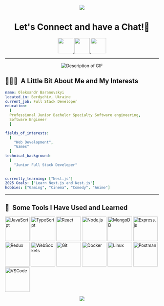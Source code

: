 <p align="center">
  <img src="https://capsule-render.vercel.app/api?type=waving&color=gradient&text=Hello!&height=100&section=header"/>
</p>

<h1 align="center">
  Let's Connect and have a Chat!💬
</h1>

<p align="center">
<a href="https://www.linkedin.com/in/kurlykqqq/">
  <img height="50" src="https://user-images.githubusercontent.com/46517096/166973395-19676cd8-f8ec-4abf-83ff-da8243505b82.png"/>
</a>

<a href="https://twitter.com/kurlykqqq">
  <img height="50" src="https://user-images.githubusercontent.com/46517096/166974271-91dfa250-d70b-4cb9-8707-f1bda1b708c3.png"/>
</a>
<a href="https://www.instagram.com/kurlykqqq/">
  <img height="50" src="https://user-images.githubusercontent.com/46517096/166974368-9798f39f-1f46-499c-b14e-81f0a3f83a06.png"/>
</a>
</p>

---
<p align="center" >
<img src="https://i.pinimg.com/originals/d5/6d/51/d56d51a1175fb838ee22e6ea336addad.gif" alt="Description of GIF" />

</p>

<h2> 👨🏻‍💻 &nbsp;A Little Bit About Me and My Interests</h2>

```yaml
name: Oleksandr Baranovskyi
located_in: Berdychiv, Ukraine
current_job: Full Stack Developer
education:
  [
  Professional Junior Bachelor Specialty Software engineering,
  Software Engineer
  ]

fields_of_interests:
  [
    "Web Development",
    "Games"
  ]
technical_background:
  [
    "Junior Full Stack Developer"
  ]
  
currently_learning: ["Nest.js"]
2025 Goals: ["Learn Next.js and Nest.js"]
hobbies: ["Gaming", "Cinema", "Comedy", "Anime"]
```
  
---  
  
<h2> 🚀 &nbsp;Some Tools I Have Used and Learned</h2>
<p align="left">


<img src="https://img.shields.io/badge/JavaScript-ES6%2B-yellow" alt="JavaScript" width="80" />
<img src="https://img.shields.io/badge/TypeScript-blue" alt="TypeScript" width="80" />
<img src="https://img.shields.io/badge/React-61DAFB?style=flat&logo=react&logoColor=black" alt="React" width="80" />
<img src="https://img.shields.io/badge/Node.js-339933?style=flat&logo=node.js&logoColor=white" alt="Node.js" width="80" />
<img src="https://img.shields.io/badge/MongoDB-47A248?style=flat&logo=mongodb&logoColor=white" alt="MongoDB" width="80" />
<img src="https://img.shields.io/badge/Express.js-000000?style=flat&logo=express&logoColor=white" alt="Express.js" width="80" />
<img src="https://img.shields.io/badge/Redux-764ABC?style=flat&logo=redux&logoColor=white" alt="Redux" width="80" />
<img src="https://img.shields.io/badge/WebSockets-000000?style=flat&logo=websockets&logoColor=white" alt="WebSockets" width="80" />
<img src="https://img.shields.io/badge/Git-F1502F?style=flat&logo=git&logoColor=white" alt="Git" width="80" />
<img src="https://img.shields.io/badge/Docker-2496ED?style=flat&logo=docker&logoColor=white" alt="Docker" width="80" />
<img src="https://img.shields.io/badge/Linux-FCC624?style=flat&logo=linux&logoColor=black" alt="Linux" width="80" />
<img src="https://img.shields.io/badge/Postman-FF6C37?style=flat&logo=postman&logoColor=white" alt="Postman" width="80" />
<img src="https://img.shields.io/badge/VS_Code-007ACC?style=flat&logo=visual-studio-code&logoColor=white" alt="VSCode" width="80" />

</p>

<p align="center">
  <img src="https://capsule-render.vercel.app/api?type=waving&color=gradient&height=100&section=footer"/>
</p>
